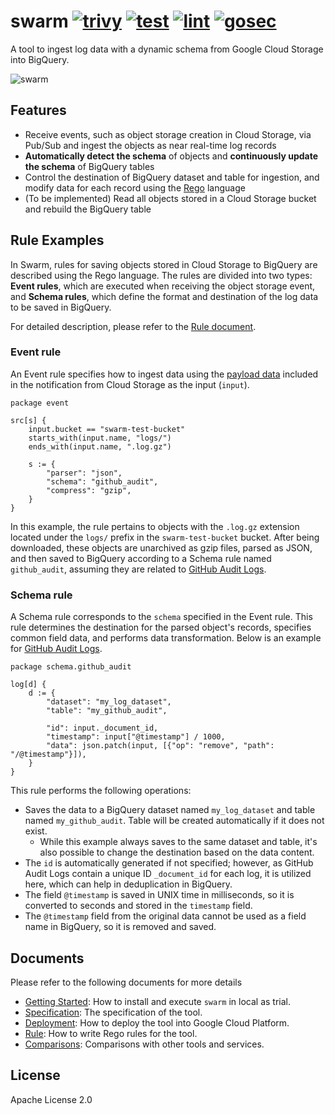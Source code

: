 # swarm [![trivy](https://github.com/m-mizutani/swarm/actions/workflows/trivy.yml/badge.svg)](https://github.com/m-mizutani/swarm/actions/workflows/trivy.yml) [![test](https://github.com/m-mizutani/swarm/actions/workflows/test.yml/badge.svg)](https://github.com/m-mizutani/swarm/actions/workflows/test.yml) [![lint](https://github.com/m-mizutani/swarm/actions/workflows/lint.yml/badge.svg)](https://github.com/m-mizutani/swarm/actions/workflows/lint.yml) [![gosec](https://github.com/m-mizutani/swarm/actions/workflows/gosec.yml/badge.svg)](https://github.com/m-mizutani/swarm/actions/workflows/gosec.yml)

A tool to ingest log data with a dynamic schema from Google Cloud Storage into BigQuery.

![swarm](https://github.com/m-mizutani/swarm/assets/605953/7b7ea371-f99a-4437-a26a-b6669bcffa97)

## Features

- Receive events, such as object storage creation in Cloud Storage, via Pub/Sub and ingest the objects as near real-time log records
- **Automatically detect the schema** of objects and **continuously update the schema** of BigQuery tables
- Control the destination of BigQuery dataset and table for ingestion, and modify data for each record using the [Rego](https://www.openpolicyagent.org/docs/latest/) language
- (To be implemented) Read all objects stored in a Cloud Storage bucket and rebuild the BigQuery table

## Rule Examples

In Swarm, rules for saving objects stored in Cloud Storage to BigQuery are described using the Rego language. The rules are divided into two types: **Event rules**, which are executed when receiving the object storage event, and **Schema rules**, which define the format and destination of the log data to be saved in BigQuery.

For detailed description, please refer to the [Rule document](./docs/rule.md).

### Event rule

An Event rule specifies how to ingest data using the [payload data](https://cloud.google.com/storage/docs/json_api/v1/objects#resource-representations) included in the notification from Cloud Storage as the input (`input`).

```rego
package event

src[s] {
	input.bucket == "swarm-test-bucket"
	starts_with(input.name, "logs/")
	ends_with(input.name, ".log.gz")

	s := {
		"parser": "json",
		"schema": "github_audit",
		"compress": "gzip",
	}
}
```

In this example, the rule pertains to objects with the `.log.gz` extension located under the `logs/` prefix in the `swarm-test-bucket` bucket. After being downloaded, these objects are unarchived as gzip files, parsed as JSON, and then saved to BigQuery according to a Schema rule named `github_audit`, assuming they are related to [GitHub Audit Logs](https://docs.github.com/en/enterprise-cloud@latest/admin/monitoring-activity-in-your-enterprise/reviewing-audit-logs-for-your-enterprise/audit-log-events-for-your-enterprise).

### Schema rule

A Schema rule corresponds to the `schema` specified in the Event rule. This rule determines the destination for the parsed object's records, specifies common field data, and performs data transformation. Below is an example for [GitHub Audit Logs](https://docs.github.com/en/enterprise-cloud@latest/rest/enterprise-admin/audit-log?apiVersion=2022-11-28).

```rego
package schema.github_audit

log[d] {
	d := {
		"dataset": "my_log_dataset",
		"table": "my_github_audit",

		"id": input._document_id,
		"timestamp": input["@timestamp"] / 1000,
		"data": json.patch(input, [{"op": "remove", "path": "/@timestamp"}]),
	}
}
```

This rule performs the following operations:

- Saves the data to a BigQuery dataset named `my_log_dataset` and table named `my_github_audit`. Table will be created automatically if it does not exist.
  - While this example always saves to the same dataset and table, it's also possible to change the destination based on the data content.
- The `id` is automatically generated if not specified; however, as GitHub Audit Logs contain a unique ID `_document_id` for each log, it is utilized here, which can help in deduplication in BigQuery.
- The field `@timestamp` is saved in UNIX time in milliseconds, so it is converted to seconds and stored in the `timestamp` field.
- The `@timestamp` field from the original data cannot be used as a field name in BigQuery, so it is removed and saved.

## Documents

Please refer to the following documents for more details

- [Getting Started](./docs/getting_started.md): How to install and execute `swarm` in local as trial.
- [Specification](./docs/specification.md): The specification of the tool.
- [Deployment](./docs/deployment.md): How to deploy the tool into Google Cloud Platform.
- [Rule](./docs/rule.md): How to write Rego rules for the tool.
- [Comparisons](./docs/comparisons.md): Comparisons with other tools and services.

## License

Apache License 2.0
